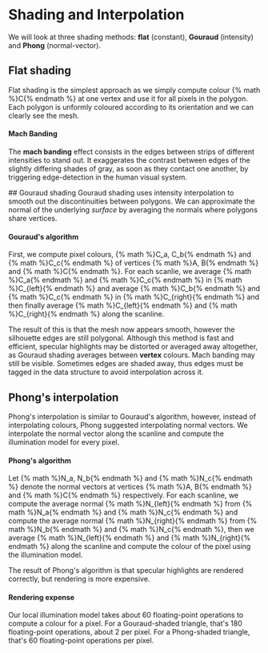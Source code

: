# Shading and Interpolation

We will look at three shading methods: **flat** (constant), **Gouraud** (intensity) and **Phong** (normal-vector).

## Flat shading
Flat shading is the simplest approach as we simply compute colour {% math %}C{% endmath %} at one vertex and use it for all pixels in the polygon. Each polygon is unformly coloured according to its orientation and we can clearly see the mesh.

#### Mach Banding
The **mach banding** effect consists in the edges between strips of different intensities to stand out. It exaggerates the contrast between edges of the slightly differing shades of gray, as soon as they contact one another, by triggering edge-detection in the human visual system.

## Gouraud shading
Gouraud shading uses intensity interpolation to smooth out the discontinuities between polygons. We can approximate the normal of the underlying *surface* by averaging the normals where polygons share vertices.

#### Gouraud's algorithm
First, we compute pixel colours, {% math %}C_a, C_b{% endmath %} and {% math %}C_c{% endmath %} of vertices {% math %}A, B{% endmath %} and {% math %}C{% endmath %}. For each scanlie, we average {% math %}C_a{% endmath %} and {% math %}C_c{% endmath %} in {% math %}C_{left}{% endmath %} and average {% math %}C_b{% endmath %} and {% math %}C_c{% endmath %} in {% math %}C_{right}{% endmath %} and then finally average {% math %}C_{left}{% endmath %} and {% math %}C_{right}{% endmath %} along the scanline.

The result of this is that the mesh now appears smooth, however the silhouette edges are still polygonal. Although this method is fast and efficient, specular highlights may be distorted or averaged away altogether, as Gouraud shading averages between **vertex** colours. Mach banding may still be visible. Sometimes edges are shaded away, thus edges must be tagged in the data structure to avoid interpolation across it.

## Phong's interpolation
Phong's interpolation is similar to Gouraud's algorithm, however, instead of interpolating colours, Phong suggested interpolating normal vectors. We interpolate the normal vector along the scanline and compute the illumination model for every pixel.

#### Phong's algorithm
Let {% math %}N_a, N_b{% endmath %} and {% math %}N_c{% endmath %} denote the normal vectors at vertices {% math %}A, B{% endmath %} and {% math %}C{% endmath %} respectively. For each scanline, we compute the average normal {% math %}N_{left}{% endmath %} from {% math %}N_a{% endmath %} and {% math %}N_c{% endmath %} and compute the average normal {% math %}N_{right}{% endmath %} from {% math %}N_b{% endmath %} and {% math %}N_c{% endmath %}, then we average {% math %}N_{left}{% endmath %} and {% math %}N_{right}{% endmath %} along the scanline and compute the colour of the pixel using the illumination model.

The result of Phong's algorithm is that specular highlights are rendered correctly, but rendering is more expensive.

#### Rendering expense
Our local illumination model takes about 60 floating-point operations to compute a colour for a pixel. For a Gouraud-shaded triangle, that's 180 floating-point operations, about 2 per pixel. For a Phong-shaded triangle, that's 60 floating-point operations per pixel.